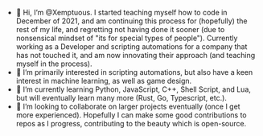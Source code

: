 - 👋 Hi, I’m @Xemptuous. I started teaching myself how to code in December of 2021, and am continuing this process for (hopefully) the rest of my life, and regretting not having done it sooner (due to nonsensical mindset of "its for special types of people"). Currently working as a Developer and scripting automations for a company that has not touched it, and am now innovating their approach (and teaching myself in the process).
- 👀 I’m primarily interested in scripting automations, but also have a keen interest in machine learning, as well as game design.
- 🌱 I’m currently learning Python, JavaScript, C++, Shell Script, and Lua, but will eventually learn many more (Rust, Go, Typescript, etc.).
- 💞️ I’m looking to collaborate on larger projects eventually (once I get more experienced). Hopefully I can make some good contributions to repos as I progress, contributing to the beauty which is open-source.

<!---
Xemptuous/Xemptuous is a ✨ special ✨ repository because its `README.md` (this file) appears on your GitHub profile.
You can click the Preview link to take a look at your changes.
--->
